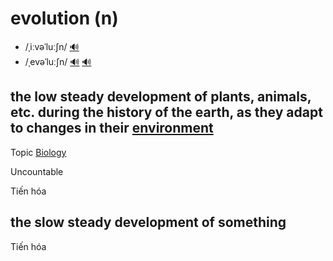 # evolution (n)

- /ˌiːvəˈluːʃn/ [🔊](https://www.oxfordlearnersdictionaries.com/media/english/uk_pron/e/evo/evolu/evolution__gb_1.mp3)
- /ˌevəˈluːʃn/ [🔊](https://www.oxfordlearnersdictionaries.com/media/english/uk_pron/e/evo/evolu/evolution__gb_2.mp3) [🔊](https://www.oxfordlearnersdictionaries.com/media/english/us_pron/e/evo/evolu/evolution__us_2.mp3)

## the low steady development of plants, animals, etc. during the history of the earth, as they adapt to changes in their [environment](environment-n.md#the-natural-world-in-which-people-animals-and-plants-live)

Topic [Biology](../topics/biology.md#biology)

Uncountable

Tiến hóa

## the slow steady development of something

Tiến hóa